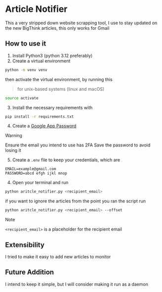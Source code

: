 # Article Notifier

This a very stripped down website scrapping tool, I use to stay updated on the new BigThink articles, this only works for Gmail

## How to use it
1. Install Python3 (python 3.12 preferably)
2. Create a virtual environment 
```sh
python -m venv venv
```
then activate the virtual environment, by running this 
> for unix-based systems (linux and macOS)
```sh
source activate
```
3. Install the necessary requirements with
```sh
pip install -r requirements.txt
```
4. Create a [Google App Password](https://myaccount.google.com/apppasswords)
> [!Warning]
> Ensure the email you intend to use has 2FA
> Save the password to avoid losing it
5. Create a `.env` file to keep your credentials, which are
```env
EMAIL=example@gmail.com
PASSWORD=abcd efgh ijkl mnop
```
4. Open your terminal and run
```sh
python aritcle_notifier.py <recipient_email>
```
if you want to ignore the articles from the point you ran the script run
```sh
python aritcle_notifier.py <recipient_email> --offset
```
> [!Note]
> `<recipient_email>` is a placeholder for the recipient email

## Extensibility
I tried to make it easy to add new articles to monitor

## Future Addition
I intend to keep it simple, but I will consider making it run as a daemon
